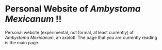 # Personal Website of *Ambystoma Mexicanum* !!

Personal website (experimental, not formal, at least currently) of *Ambystoma Mexicanum*, an axolotl. The page that you are currently reading is the main page.

